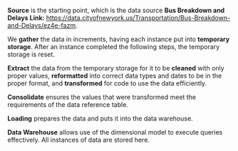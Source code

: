 **Source** is the starting point, which is the data source **Bus Breakdown and Delays Link:** https://data.cityofnewyork.us/Transportation/Bus-Breakdown-and-Delays/ez4e-fazm.

We **gather** the data in increments, having each instance put into **temporary storage**. After an instance completed the following steps, the temporary storage is reset.

**Extract** the data from the temporary storage for it to be **cleaned** with only proper values, **reformatted** into correct data types and dates to be in the proper format, and **transformed** for code to use the data efficiently.

**Consolidate** ensures the values that were transformed meet the requirements of the data reference table.

**Loading** prepares the data and puts it into the data warehouse.

**Data Warehouse** allows use of the dimensional model to execute queries effectively. All instances of data are stored here.